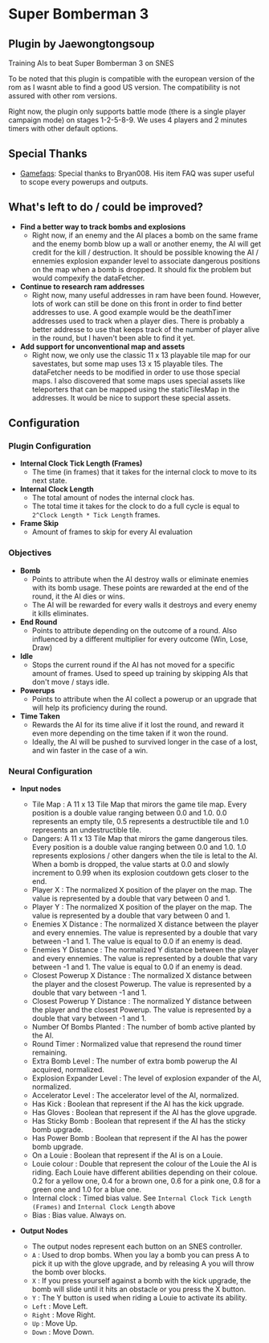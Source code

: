# Super Bomberman 3
Plugin by Jaewongtongsoup
-------
Training AIs to beat Super Bomberman 3 on SNES

To be noted that this plugin is compatible with the european version of the rom as I wasnt able to find a good US version. The compatibility is not assured with other rom versions.

Right now, the plugin only supports battle mode (there is a single player campaign mode) on stages 1-2-5-8-9. We uses 4 players and 2 minutes timers with other default options.

## Special Thanks

* [Gamefaqs](https://gamefaqs.gamespot.com/snes/564897-super-bomberman-3/faqs/32363): Special thanks to Bryan008. His item FAQ was super useful to scope every powerups and outputs.

## What's left to do / could be improved?

* **Find a better way to track bombs and explosions**
  * Right now, if an enemy and the AI places a bomb on the same frame and the enemy bomb blow up a wall or another enemy, the AI will get credit for the kill / destruction. It should be possible knowing the AI / ennemies explosion expander level to associate dangerous positions on the map when a bomb is dropped. It should fix the problem but would compexify the dataFetcher.
* **Continue to research ram addresses**
  * Right now, many useful addresses in ram have been found. However, lots of work can still be done on this front in order to find better addresses to use. A good example would be the deathTimer addresses used to track when a player dies. There is probably a better addresse to use that keeps track of the number of player alive in the round, but I haven't been able to find it yet.
* **Add support for unconventional map and assets**
  * Right now, we only use the classic 11 x 13 playable tile map for our savestates, but some map uses 13 x 15 playable tiles. The dataFetcher needs to be modified in order to use those special maps. I also discovered that some maps uses special assets like teleporters that can be mapped using the staticTilesMap in the addresses. It would be nice to support these special assets.

## Configuration

### Plugin Configuration
* **Internal Clock Tick Length (Frames)**
  * The time (in frames) that it takes for the internal clock to move to its next state.
* **Internal Clock Length**
  * The total amount of nodes the internal clock has.
  * The total time it takes for the clock to do a full cycle is equal to `2^Clock Length * Tick Length` frames.
* **Frame Skip**
  * Amount of frames to skip for every AI evaluation

### Objectives

* **Bomb**
  * Points to attribute when the AI destroy walls or eliminate enemies with its bomb usage. These points are rewarded at the end of the round, it the AI dies or wins.
  * The AI will be rewarded for every walls it destroys and every enemy it kills eliminates.
* **End Round**
  * Points to attribute depending on the outcome of a round. Also influenced by a different multiplier for every outcome (Win, Lose, Draw)
* **Idle**
  * Stops the current round if the AI has not moved for a specific amount of frames. Used to speed up training by skipping AIs that don't move / stays idle.
* **Powerups**
  * Points to attribute when the AI collect a powerup or an upgrade that will help its proficiency during the round.
* **Time Taken**
  * Rewards the AI for its time alive if it lost the round, and reward it even more depending on the time taken if it won the round.
  * Ideally, the AI will be pushed to survived longer in the case of a lost, and win faster in the case of a win.

### Neural Configuration

* **Input nodes**
  * Tile Map : A 11 x 13 Tile Map that mirors the game tile map. Every position is a double value ranging between 0.0 and 1.0. 0.0 represents an empty tile, 0.5 represents a destructible tile and 1.0 represents an undestructible tile. 
  * Dangers: A 11 x 13 Tile Map that mirors the game dangerous tiles. Every position is a double value ranging between 0.0 and 1.0. 1.0 represents explosions / other dangers when the tile is letal to the AI. When a bomb is dropped, the value starts at 0.0 and slowly increment to 0.99 when its explosion coutdown gets closer to the end.
  * Player X : The normalized X position of the player on the map. The value is represented by a double that vary between 0 and 1.
  * Player Y : The normalized X position of the player on the map. The value is represented by a double that vary between 0 and 1.
  * Enemies X Distance : The normalized X distance between the player and every ennemies. The value is represented by a double that vary between -1 and 1. The value is equal to 0.0 if an enemy is dead.
  * Enemies Y Distance : The normalized Y distance between the player and every ennemies. The value is represented by a double that vary between -1 and 1. The value is equal to 0.0 if an enemy is dead.
  * Closest Powerup X Distance : The normalized X distance between the player and the closest Powerup. The value is represented by a double that vary between -1 and 1.
  * Closest Powerup Y Distance : The normalized Y distance between the player and the closest Powerup. The value is represented by a double that vary between -1 and 1.
  * Number Of Bombs Planted : The number of bomb active planted by the AI.
  * Round Timer : Normalized value that represend the round timer remaining.
  * Extra Bomb Level : The number of extra bomb powerup the AI acquired, normalized.
  * Explosion Expander Level : The level of explosion expander of the AI, normalized.
  * Accelerator Level : The accelerator level of the AI, normalized.
  * Has Kick : Boolean that represent if the AI has the kick upgrade.
  * Has Gloves : Boolean that represent if the AI has the glove upgrade.
  * Has Sticky Bomb : Boolean that represent if the AI has the sticky bomb upgrade.
  * Has Power Bomb : Boolean that represent if the AI has the power bomb upgrade.
  * On a Louie : Boolean that represent if the AI is on a Louie.
  * Louie colour : Double that represent the colour of the Louie the AI is riding. Each Louie have different abilities depending on their coloue. 0.2 for a yellow one, 0.4 for a brown one, 0.6 for a pink one, 0.8 for a green one and 1.0 for a blue one.
  * Internal clock : Timed bias value. See `Internal Clock Tick Length (Frames)` and `Internal Clock Length` above
  * Bias : Bias value. Always on.

* **Output Nodes**
  * The output nodes represent each button on an SNES controller.
  * `A` : Used to drop bombs. When you lay a bomb you can press A to pick it up with the glove upgrade, and by releasing A you will throw the bomb over blocks.
  * `X` : If you press yourself against a bomb with the kick upgrade, the bomb will slide until it hits an obstacle or you press the X button.
  * `Y` : The Y button is used when riding a Louie to activate its ability.
  * `Left` : Move Left.
  * `Right` : Move Right.
  * `Up` : Move Up.
  * `Down` : Move Down.



